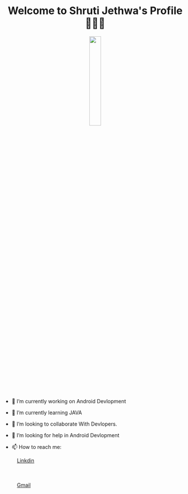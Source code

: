 <h1 align='center' font-size="25px"> Welcome to Shruti Jethwa's Profile🙋🏻‍♀️ </h1>
<center><img src="https://user-images.githubusercontent.com/77672199/194724016-5ea1e47b-0468-4966-af18-6f1a59cc127b.jpg" width="25%" height="25%" text-align='center' margin-left='auto' margin-right='auto'  display='block'></img></center>
                                                              

- 🔭 I’m currently working on Android Devlopment
- 🌱 I’m currently learning JAVA
- 👯 I’m looking to collaborate With Devlopers.
- 🤔 I’m looking for help in Android Devlopment
- 📫 How to reach me: 

    <img src="https://user-images.githubusercontent.com/77672199/194723416-fff95e1f-4b3c-4ded-9480-21b746d820b5.png" width="10px" height="1%"></img>
    [Linkdin](https://www.linkedin.com/public-profile/settings?lipi=urn%3Ali%3Apage%3Ad_flagship3_profile_self_edit_contact-info%3BH5cY9PSlQ4Kx1HiwjRcGNw%3D%3D)
 
    <img src="https://user-images.githubusercontent.com/77672199/194723472-81b062fc-c9ce-4c73-8f72-c3662e68b292.png" width="10px" height="1%"></img>
    [Gmail](shrutijethwa10@gmail.com)



   

